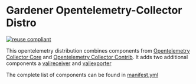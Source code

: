 # Gardener Opentelemetry-Collector Distro

[![reuse compliant](https://reuse.software/badge/reuse-compliant.svg)](https://reuse.software/)

This opentelemetry distribution combines components from [Opentelemetry Collector Core](https://github.com/open-telemetry/opentelemetry-collector) and [Opentelemetry Collector Contrib](https://github.com/open-telemetry/opentelemetry-collector-contrib). It adds two additional components a [valireceiver](/receiver/valiereceiver/README.md) and [valiexporter](/exporter/valiexporter/README.md)

The complete list of components can be found in [manifest.yml](/manifest.yml)

